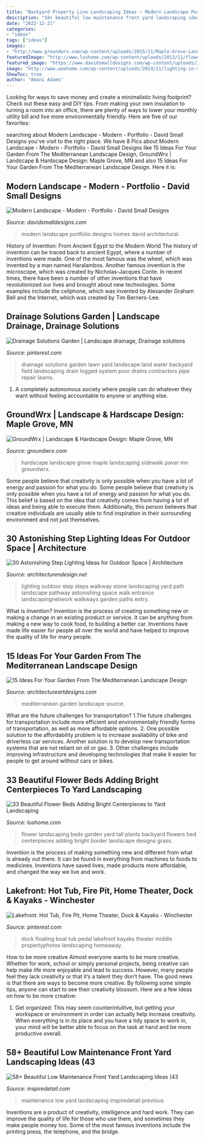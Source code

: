 ```yaml
---
title: "Backyard Property Line Landscaping Ideas ~ Modern Landscape Portfolio Designs Homes David Architectural"
description: "58+ beautiful low maintenance front yard landscaping ideas (43"
date: "2022-12-21"
categories:
- "ideas"
tags: ["ideas"]
images:
- "http://www.groundwrx.com/wp-content/uploads/2015/11/Maple-Grove-Landscaping-and-Paver-Sidewalk-03.jpg"
featuredImage: "http://www.lushome.com/wp-content/uploads/2013/11/flower-beds-backyard-landscaping-ideas-garden-design-26.jpg"
featured_image: "https://www.davidsmalldesigns.com/wp-content/uploads/2020/01/gallery-modern-landscape-02.jpg"
image: "http://www.woohome.com/wp-content/uploads/2014/11/lighting-in-steps-2.jpg"
ShowToc: true
author: "Amani Adams"
---
```



Looking for ways to save money and create a minimalistic living footprint? Check out these easy and DIY tips. From making your own insulation to turning a room into an office, there are plenty of ways to lower your monthly utility bill and live more environmentally friendly. Here are five of our favorites: 

	

		
searching about Modern Landscape - Modern - Portfolio - David Small Designs you've visit to the right place. We have 8 Pics about Modern Landscape - Modern - Portfolio - David Small Designs like 15 Ideas For Your Garden From The Mediterranean Landscape Design, GroundWrx | Landscape &amp; Hardscape Design: Maple Grove, MN and also 15 Ideas For Your Garden From The Mediterranean Landscape Design. Here it is:
		
    
## Modern Landscape - Modern - Portfolio - David Small Designs

<img loading=lazy src="https://www.davidsmalldesigns.com/wp-content/uploads/2020/01/gallery-modern-landscape-02.jpg" onerror="this.onerror=null;this.src='https://tse1.mm.bing.net/th?id=OIP.HOVWP3qW_UQqAxtNbJXSoAHaEH&amp;pid=15.1';" alt="Modern Landscape - Modern - Portfolio - David Small Designs">

_Source: davidsmalldesigns.com_

>modern landscape portfolio designs homes david architectural. 

	

History of Invention: From Ancient Egypt to the Modern World
The history of invention can be traced back to ancient Egypt, where a number of inventions were made. One of the most famous was the wheel, which was invented by a man named Haralambos. Another famous invention is the microscope, which was created by Nicholas-Jacques Conte. In recent times, there have been a number of other inventions that have revolutionized our lives and brought about new technologies. Some examples include the cellphone, which was invented by Alexander Graham Bell and the Internet, which was created by Tim Berners-Lee.

    
## Drainage Solutions Garden | Landscape Drainage, Drainage Solutions

<img loading=lazy src="https://i.pinimg.com/736x/03/15/11/031511c5e55921d11eefd0325d3745ba.jpg" onerror="this.onerror=null;this.src='https://tse1.mm.bing.net/th?id=OIP.TVhn3il2olJ5NKfqmiadbAHaFk&amp;pid=15.1';" alt="Drainage Solutions Garden | Landscape drainage, Drainage solutions">

_Source: pinterest.com_

>drainage solutions garden lawn yard landscape land water backyard field landscaping drain logged system poor drains contractors pipe repair lawns. 

	

1. A completely autonomous society where people can do whatever they want without feeling accountable to anyone or anything else. 

    
## GroundWrx | Landscape &amp; Hardscape Design: Maple Grove, MN

<img loading=lazy src="http://www.groundwrx.com/wp-content/uploads/2015/11/Maple-Grove-Landscaping-and-Paver-Sidewalk-03.jpg" onerror="this.onerror=null;this.src='https://tse2.mm.bing.net/th?id=OIP.vW8qq5JiThvZlfLTWmMYtwHaFi&amp;pid=15.1';" alt="GroundWrx | Landscape &amp; Hardscape Design: Maple Grove, MN">

_Source: groundwrx.com_

>hardscape landscape grove maple landscaping sidewalk paver mn groundwrx. 

	

Some people believe that creativity is only possible when you have a lot of energy and passion for what you do.
Some people believe that creativity is only possible when you have a lot of energy and passion for what you do. This belief is based on the idea that creativity comes from having a lot of ideas and being able to execute them. Additionally, this person believes that creative individuals are usually able to find inspiration in their surrounding environment and not just themselves.

    
## 30 Astonishing Step Lighting Ideas For Outdoor Space | Architecture

<img loading=lazy src="http://www.woohome.com/wp-content/uploads/2014/11/lighting-in-steps-2.jpg" onerror="this.onerror=null;this.src='https://tse2.mm.bing.net/th?id=OIP.0zPv-MKdR6y8sWZZ_LEL3wHaE6&amp;pid=15.1';" alt="30 Astonishing Step Lighting Ideas for Outdoor Space | Architecture">

_Source: architecturendesign.net_

>lighting outdoor step steps walkway stone landscaping yard path landscape pathway astonishing space walk entrance landscapingnetwork walkways garden paths entry. 

	

What is Invention?
Invention is the process of creating something new or making a change in an existing product or service. It can be anything from making a new way to cook food, to building a better car. Inventions have made life easier for people all over the world and have helped to improve the quality of life for many people.

    
## 15 Ideas For Your Garden From The Mediterranean Landscape Design

<img loading=lazy src="https://www.architectureartdesigns.com/wp-content/uploads/2014/10/15-Ideas-For-Your-Garden-From-The-Mediterranean-Landscape-Design-1-630x930.jpg" onerror="this.onerror=null;this.src='https://tse2.mm.bing.net/th?id=OIP.SObCG7zAzJXg5ZknWBIOUgHaK7&amp;pid=15.1';" alt="15 Ideas For Your Garden From The Mediterranean Landscape Design">

_Source: architectureartdesigns.com_

>mediterranean garden landscape source. 

	

What are the future challenges for transportation?
1.The future challenges for transportation include more efficient and environmentally friendly forms of transportation, as well as more affordable options. 
2. One possible solution to the affordability problem is to increase availability of bike and driverless car services. Another solution is to develop new transportation systems that are not reliant on oil or gas. 
3. Other challenges include improving infrastructure and developing technologies that make it easier for people to get around without cars or bikes.

    
## 33 Beautiful Flower Beds Adding Bright Centerpieces To Yard Landscaping

<img loading=lazy src="http://www.lushome.com/wp-content/uploads/2013/11/flower-beds-backyard-landscaping-ideas-garden-design-26.jpg" onerror="this.onerror=null;this.src='https://tse1.mm.bing.net/th?id=OIP.kxtOqiip6OHLZoSoyLLuxQAAAA&amp;pid=15.1';" alt="33 Beautiful Flower Beds Adding Bright Centerpieces to Yard Landscaping">

_Source: lushome.com_

>flower landscaping beds garden yard tall plants backyard flowers bed centerpieces adding bright border landscape designs grass. 

	

Invention is the process of making something new and different from what is already out there. It can be found in everything from machines to foods to medicines. Inventions have saved lives, made products more affordable, and changed the way we live and work.

    
## Lakefront: Hot Tub, Fire Pit, Home Theater, Dock &amp; Kayaks - Winchester

<img loading=lazy src="https://i.pinimg.com/736x/5b/d5/47/5bd54785751b23443021d7e2f4d60ef3--floating-dock-tiki-bars.jpg" onerror="this.onerror=null;this.src='https://tse1.mm.bing.net/th?id=OIP.dsPCOfLAUWqr7wyoMU-qtgHaFj&amp;pid=15.1';" alt="Lakefront: Hot Tub, Fire Pit, Home Theater, Dock &amp; Kayaks - Winchester">

_Source: pinterest.com_

>dock floating boat tub pedal lakefront kayaks theater middle propertyphotos landscaping homeaway. 

	

How to be more creative
Almost everyone wants to be more creative. Whether for work, school or simply personal projects, being creative can help make life more enjoyable and lead to success. However, many people feel they lack creativity or that it’s a talent they don’t have. The good news is that there are ways to become more creative. By following some simple tips, anyone can start to see their creativity blossom.
Here are a few ideas on how to be more creative:

1) Get organized: This may seem counterintuitive, but getting your workspace or environment in order can actually help increase creativity. When everything is in its place and you have a tidy space to work in, your mind will be better able to focus on the task at hand and be more productive overall.

    
## 58+ Beautiful Low Maintenance Front Yard Landscaping Ideas (43

<img loading=lazy src="https://i1.wp.com/inspiredetail.com/wp-content/uploads/2018/10/58-Beautiful-Low-Maintenance-Front-Yard-Landscaping-Ideas-43.jpg?fit=768%2C1156&amp;ssl=1" onerror="this.onerror=null;this.src='https://tse2.mm.bing.net/th?id=OIP.NYxuGS-3rK3GVkPsx8npHAHaLJ&amp;pid=15.1';" alt="58+ Beautiful Low Maintenance Front Yard Landscaping Ideas (43">

_Source: inspiredetail.com_

>maintenance low yard landscaping inspiredetail previous. 

	

Inventions are a product of creativity, intelligence and hard work. They can improve the quality of life for those who use them, and sometimes they make people money too. Some of the most famous inventions include the printing press, the telephone, and the bridge.


